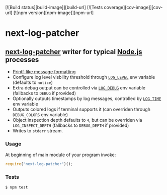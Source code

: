 [![Build status][build-image]][build-url]
[![Tests coverage][cov-image]][cov-url]
[![npm version][npm-image]][npm-url]

# next-log-patcher

## [next-log-patcher](https://github.com/loveryon/next-log-patcher/) writer for typical [Node.js](https://nodejs.org/) processes

- [Printf-like message formatting](https://github.com/loveryon/next-log-patcher#output-message-formatting)
- Configure log level visbility threshold through [`LOG_LEVEL`](https://github.com/loveryon/next-log-patcher#log_level) env variable (defaults to `notice`)
- Extra debug output can be controlled via [`LOG_DEBUG`](https://github.com/loveryon/next-log-patcher#log_debug) env variable (fallbacks to `DEBUG` if provided)
- Optionally outputs timestamps by log messages, controlled by [`LOG_TIME`](https://github.com/loveryon/next-log-patcher#log_time) env variable
- Outputs colored logs if terminal supports it (can overriden through `DEBUG_COLORS` env variable)
- Object inspection depth defaults to `4`, but can be overriden via `LOG_INSPECT_DEPTH` (fallbacks to `DEBUG_DEPTH` if provided)
- Writes to `stderr` stream.

### Usage

At beginning of main module of your program invoke:

```javascript
require("next-log-patcher")();
```

### Tests

    $ npm test

